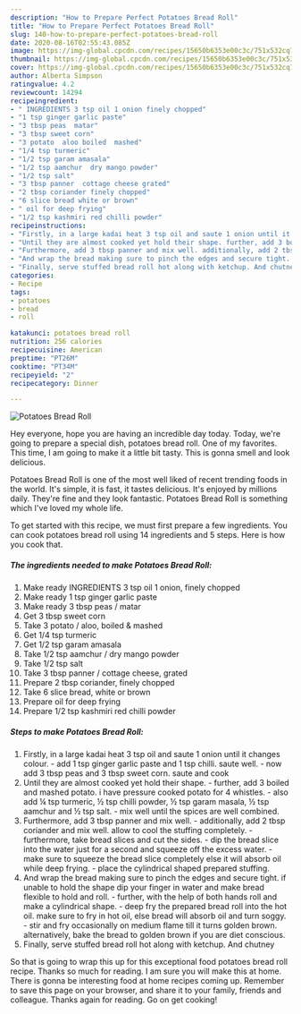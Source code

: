 ```yaml
---
description: "How to Prepare Perfect Potatoes Bread Roll"
title: "How to Prepare Perfect Potatoes Bread Roll"
slug: 140-how-to-prepare-perfect-potatoes-bread-roll
date: 2020-08-16T02:55:43.085Z
image: https://img-global.cpcdn.com/recipes/15650b6353e00c3c/751x532cq70/potatoes-bread-roll-recipe-main-photo.jpg
thumbnail: https://img-global.cpcdn.com/recipes/15650b6353e00c3c/751x532cq70/potatoes-bread-roll-recipe-main-photo.jpg
cover: https://img-global.cpcdn.com/recipes/15650b6353e00c3c/751x532cq70/potatoes-bread-roll-recipe-main-photo.jpg
author: Alberta Simpson
ratingvalue: 4.2
reviewcount: 14294
recipeingredient:
- " INGREDIENTS 3 tsp oil 1 onion finely chopped"
- "1 tsp ginger garlic paste"
- "3 tbsp peas  matar"
- "3 tbsp sweet corn"
- "3 potato  aloo boiled  mashed"
- "1/4 tsp turmeric"
- "1/2 tsp garam amasala"
- "1/2 tsp aamchur  dry mango powder"
- "1/2 tsp salt"
- "3 tbsp panner  cottage cheese grated"
- "2 tbsp coriander finely chopped"
- "6 slice bread white or brown"
- " oil for deep frying"
- "1/2 tsp kashmiri red chilli powder"
recipeinstructions:
- "Firstly, in a large kadai heat 3 tsp oil and saute 1 onion until it changes colour. add 1 tsp ginger garlic paste and 1 tsp chilli. saute well. now add 3 tbsp peas and 3 tbsp sweet corn. saute and cook"
- "Until they are almost cooked yet hold their shape. further, add 3 boiled and mashed potato. i have pressure cooked potato for 4 whistles. also add ¼ tsp turmeric, ½ tsp chilli powder, ½ tsp garam masala, ½ tsp aamchur and ½ tsp salt. mix well until the spices are well combined."
- "Furthermore, add 3 tbsp panner and mix well. additionally, add 2 tbsp coriander and mix well. allow to cool the stuffing completely. furthermore, take bread slices and cut the sides. dip the bread slice into the water just for a second and squeeze off the excess water. make sure to squeeze the bread slice completely else it will absorb oil while deep frying. place the cylindrical shaped prepared stuffing."
- "And wrap the bread making sure to pinch the edges and secure tight. if unable to hold the shape dip your finger in water and make bread flexible to hold and roll. further, with the help of both hands roll and make a cylindrical shape. deep fry the prepared bread roll into the hot oil. make sure to fry in hot oil, else bread will absorb oil and turn soggy. stir and fry occasionally on medium flame till it turns golden brown. alternatively, bake the bread to golden brown if you are diet conscious."
- "Finally, serve stuffed bread roll hot along with ketchup. And chutney"
categories:
- Recipe
tags:
- potatoes
- bread
- roll

katakunci: potatoes bread roll 
nutrition: 256 calories
recipecuisine: American
preptime: "PT26M"
cooktime: "PT34M"
recipeyield: "2"
recipecategory: Dinner

---
```



![Potatoes Bread Roll](https://img-global.cpcdn.com/recipes/15650b6353e00c3c/751x532cq70/potatoes-bread-roll-recipe-main-photo.jpg)

Hey everyone, hope you are having an incredible day today. Today, we're going to prepare a special dish, potatoes bread roll. One of my favorites. This time, I am going to make it a little bit tasty. This is gonna smell and look delicious.

Potatoes Bread Roll is one of the most well liked of recent trending foods in the world. It's simple, it is fast, it tastes delicious. It's enjoyed by millions daily. They're fine and they look fantastic. Potatoes Bread Roll is something which I've loved my whole life.




To get started with this recipe, we must first prepare a few ingredients. You can cook potatoes bread roll using 14 ingredients and 5 steps. Here is how you cook that.

<!--inarticleads1-->

##### The ingredients needed to make Potatoes Bread Roll:

1. Make ready  INGREDIENTS 3 tsp oil 1 onion, finely chopped
1. Make ready 1 tsp ginger garlic paste
1. Make ready 3 tbsp peas / matar
1. Get 3 tbsp sweet corn
1. Take 3 potato / aloo, boiled &amp; mashed
1. Get 1/4 tsp turmeric
1. Get 1/2 tsp garam amasala
1. Take 1/2 tsp aamchur / dry mango powder
1. Take 1/2 tsp salt
1. Take 3 tbsp panner / cottage cheese, grated
1. Prepare 2 tbsp coriander, finely chopped
1. Take 6 slice bread, white or brown
1. Prepare  oil for deep frying
1. Prepare 1/2 tsp kashmiri red chilli powder




<!--inarticleads2-->

##### Steps to make Potatoes Bread Roll:

1. Firstly, in a large kadai heat 3 tsp oil and saute 1 onion until it changes colour. - add 1 tsp ginger garlic paste and 1 tsp chilli. saute well. - now add 3 tbsp peas and 3 tbsp sweet corn. saute and cook
1. Until they are almost cooked yet hold their shape. - further, add 3 boiled and mashed potato. i have pressure cooked potato for 4 whistles. - also add ¼ tsp turmeric, ½ tsp chilli powder, ½ tsp garam masala, ½ tsp aamchur and ½ tsp salt. - mix well until the spices are well combined.
1. Furthermore, add 3 tbsp panner and mix well. - additionally, add 2 tbsp coriander and mix well. allow to cool the stuffing completely. - furthermore, take bread slices and cut the sides. - dip the bread slice into the water just for a second and squeeze off the excess water. - make sure to squeeze the bread slice completely else it will absorb oil while deep frying. - place the cylindrical shaped prepared stuffing.
1. And wrap the bread making sure to pinch the edges and secure tight. if unable to hold the shape dip your finger in water and make bread flexible to hold and roll. - further, with the help of both hands roll and make a cylindrical shape. - deep fry the prepared bread roll into the hot oil. make sure to fry in hot oil, else bread will absorb oil and turn soggy. - stir and fry occasionally on medium flame till it turns golden brown. alternatively, bake the bread to golden brown if you are diet conscious.
1. Finally, serve stuffed bread roll hot along with ketchup. And chutney




So that is going to wrap this up for this exceptional food potatoes bread roll recipe. Thanks so much for reading. I am sure you will make this at home. There is gonna be interesting food at home recipes coming up. Remember to save this page on your browser, and share it to your family, friends and colleague. Thanks again for reading. Go on get cooking!
